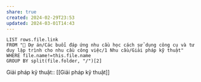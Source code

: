 ```yaml
---
share: true
created: 2024-02-29T23:53
updated: 2024-03-01T14:43
---
```


```dataview
LIST rows.file.link
FROM "📐 Dự án/Các buổi đáp ứng nhu cầu học cách sử dụng công cụ và tư duy lập trình cho nhu cầu công việc/1 Nhu cầu/Giải pháp kỹ thuật" 
WHERE file.name!=this.file.name
GROUP BY split(file.folder, "/")[2]
```
Giải pháp kỹ thuật:: [[Giải pháp kỹ thuật]]
